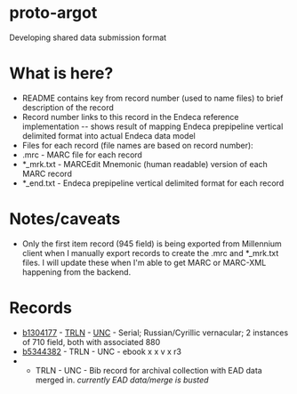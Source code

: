 # proto-argot
Developing shared data submission format

# What is here?
* README contains key from record number (used to name files) to brief description of the record
 * Record number links to this record in the Endeca reference implementation -- shows result of mapping Endeca prepipeline vertical delimited format into actual Endeca data model 
* Files for each record (file names are based on record number):
 * .mrc - MARC file for each record
 * *_mrk.txt - MARCEdit Mnemonic (human readable) version of each MARC record
 * *_end.txt - Endeca prepipeline vertical delimited format for each record

# Notes/caveats
* Only the first item record (945 field) is being exported from Millennium client when I manually export records to create the .mrc and *_mrk.txt files. I will update these when I'm able to get MARC or MARC-XML happening from the backend.

# Records
* [b1304177](http://trlnr610c.trln.org:8888/endeca_jspref/controller.jsp?sid=13704A964F65&enePort=8070&R=UNCb1304177&eneHost=trlnr610c.trln.org) - [TRLN](http://search.trln.org/search?id=UNCb1304177) - [UNC](http://search.lib.unc.edu/search?R=UNCb1304177) - Serial; Russian/Cyrillic vernacular; 2 instances of 710 field, both with associated 880
* [b5344382]() - TRLN - UNC - ebook x x v x r3
* - TRLN - UNC - Bib record for archival collection with EAD data merged in. *currently EAD data/merge is busted*
